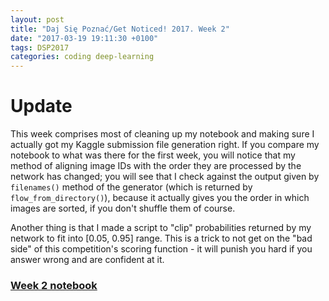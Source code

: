 ```yaml
---
layout: post
title: "Daj Się Poznać/Get Noticed! 2017. Week 2"
date: "2017-03-19 19:11:30 +0100"
tags: DSP2017
categories: coding deep-learning
---
```


# Update
This week comprises most of cleaning up my notebook and making sure I actually got my Kaggle submission file generation right.
If you compare my notebook to what was there for the first week, you will notice that my method of aligning image IDs with the
order they are processed by the network has changed; you will see that I check against the output given by `filenames()` method
of the generator (which is returned by `flow_from_directory()`), because it actually gives you the order in which images are sorted,
if you don't shuffle them of course.

Another thing is that I made a script to "clip" probabilities returned by my network to fit into [0.05, 0.95] range.
This is a trick to not get on the "bad side" of this competition's scoring function - it will punish you hard if you answer wrong
and are confident at it.

### [Week 2 notebook](https://github.com/danlupei/fastai-dl1-coursework/blob/master/nbs/week2.ipynb)
